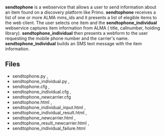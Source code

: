 **sendtophone** is a webservice that allows a user to 
send information about an item found on a discovery platform
like Primo.
**sendtophone** receives a list of one or more ALMA mms_ids and
it presents a list of elegible items to the web client. 
The user selects one item
and the **sendtophone_individual** webservice captures item information
from ALMA ( title, callnumber, holding library). **sendtophone_individual** 
then presents a webform
to the user requesting the mobile phone number and the carrier's name.
**sendtophone_individual** builds an SMS text message with the item 
information.

## Files ##
  - sendtophone.py ,
  - sendtophone_individual.py ,
  - sendtophone.cfg , 
  - sendtophone_individual.cfg ,
  - sendtophone_newcarrier.cfg
  - sendtophone.html ,
  - sendtophone_individual_input.html ,
  - sendtophone_individual_result.html ,
  - sendtophone_newcarrier.html ,
  - sendtophone_result_newcarrier.html ,
  - sendtophone_individual_failure.html 
